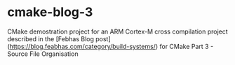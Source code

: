 # cmake-blog-3
CMake demostration project for an ARM Cortex-M cross compilation project 
described in the [Febhas Blog post] (https://blog.feabhas.com/category/build-systems/) 
for CMake Part 3 - Source File Organisation

